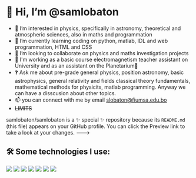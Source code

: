 #  👋 Hi, I’m @samlobaton 
- 👀 I’m interested in physics, specifically in astronomy, theoretical  and atmospheric sciences, also in maths and programmation
- 🌱 I’m currently learning coding on python, matlab, IDL and web programmation, HTML and CSS
- 💞️ I’m looking to collaborate on physics and maths investigation projects
- 🧲 I'm working as a basic course electromagnetism teacher assistant on University and as an assistant on the Planetarium🔭
- ❓ Ask me about pre-grade general physics, position astronomy, basic astrophysics, general relativity and fields classical theory fundamentals, mathematical methods for physicits, matlab programming. Anyway we can have a disscusion about other topics.
- 📫 you can connect with me by email [slobaton@fiumsa.edu.bo](https://mail.google.com/mail/u/0/#inbox)
- ~~LIMITS~~
 
samlobaton/samlobaton is a ✨ special ✨ repository because its `README.md` (this file) appears on your GitHub profile.
You can click the Preview link to take a look at your changes.
--->
## 🛠 Some technologies I use:
<img src="https://img.shields.io/badge/CSS3-1572B6?style=for-the-badge&logo=css3&logoColor=white" />
<img src="https://img.shields.io/badge/HTML5-E34F26?style=for-the-badge&logo=html5&logoColor=white" />
<img src="https://img.shields.io/badge/JavaScript-323330?style=for-the-badge&logo=javascript&logoColor=F7DF1E" />
<img src="https://img.shields.io/badge/LaTeX-47A141?style=for-the-badge&logo=LaTeX&logoColor=white" />
<img src="https://img.shields.io/badge/Python-FFD43B?style=for-the-badge&logo=python&logoColor=blue" />
<img src="https://img.shields.io/badge/Canva-%2300C4CC.svg?&style=for-the-badge&logo=Canva&logoColor=white" />
<img src="https://img.shields.io/badge/GitHub-100000?style=for-the-badge&logo=github&logoColor=white" />
